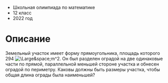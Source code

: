 * Школьная олимпиада по математике
* 12 класс
* 2022 год

# Описание
Земельный участок имеет форму прямоугольника,  площадь которого 294 <img src="https://latex.codecogs.com/svg.latex?\Large&space;m^2" title="\Large&space;m^2" />. Он был разделен оградой на две одинаковые части по прямой, параллельной меньшей стороне участка и обнесен оградой по периметру. Каковы должны быть размеры участка, чтобы общая длина ограды была наименьшей?

